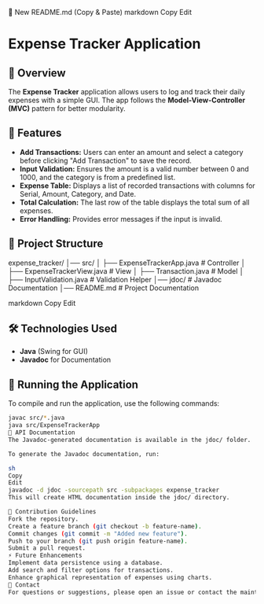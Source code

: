 📌 New README.md (Copy & Paste)
markdown
Copy
Edit
# Expense Tracker Application

## 📌 Overview
The **Expense Tracker** application allows users to log and track their daily expenses with a simple GUI. The app follows the **Model-View-Controller (MVC)** pattern for better modularity.

## 🎯 Features
- **Add Transactions:** Users can enter an amount and select a category before clicking "Add Transaction" to save the record.
- **Input Validation:** Ensures the amount is a valid number between 0 and 1000, and the category is from a predefined list.
- **Expense Table:** Displays a list of recorded transactions with columns for Serial, Amount, Category, and Date.
- **Total Calculation:** The last row of the table displays the total sum of all expenses.
- **Error Handling:** Provides error messages if the input is invalid.

## 📂 Project Structure
expense_tracker/ │── src/ │ ├── ExpenseTrackerApp.java # Controller │ ├── ExpenseTrackerView.java # View │ ├── Transaction.java # Model │ ├── InputValidation.java # Validation Helper │── jdoc/ # Javadoc Documentation │── README.md # Project Documentation

markdown
Copy
Edit

## 🛠️ Technologies Used
- **Java** (Swing for GUI)
- **Javadoc** for Documentation

## 🚀 Running the Application
To compile and run the application, use the following commands:

```sh
javac src/*.java
java src/ExpenseTrackerApp
📖 API Documentation
The Javadoc-generated documentation is available in the jdoc/ folder.

To generate the Javadoc documentation, run:

sh
Copy
Edit
javadoc -d jdoc -sourcepath src -subpackages expense_tracker
This will create HTML documentation inside the jdoc/ directory.

📌 Contribution Guidelines
Fork the repository.
Create a feature branch (git checkout -b feature-name).
Commit changes (git commit -m "Added new feature").
Push to your branch (git push origin feature-name).
Submit a pull request.
⚡ Future Enhancements
Implement data persistence using a database.
Add search and filter options for transactions.
Enhance graphical representation of expenses using charts.
📧 Contact
For questions or suggestions, please open an issue or contact the maintainer.
